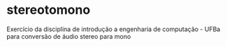 # stereotomono

Exercício da disciplina de introdução a engenharia de computação - UFBa para conversão de áudio stereo para mono
